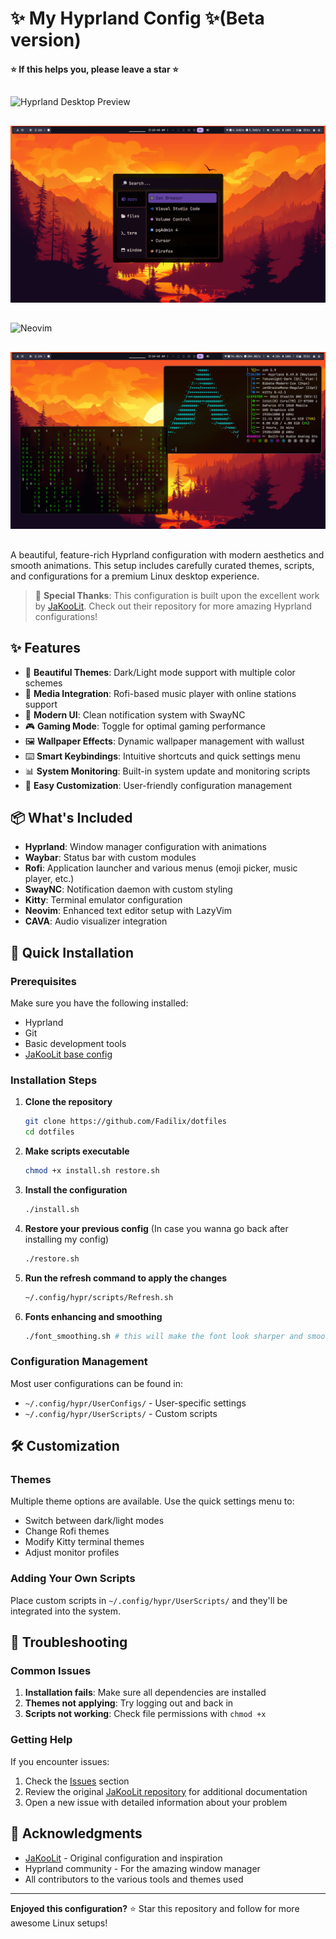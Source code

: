 # ✨ My Hyprland Config ✨(Beta version)
#### ⭐ If this helps you, please leave a star ⭐

## 
![Hyprland Desktop Preview](https://github.com/user-attachments/assets/2e9e4f0a-e1d2-4e95-8371-1e8859d48257)
##
![image](./screenshots/rofi.png)
##
![Neovim](https://github.com/user-attachments/assets/1ce650b2-9e54-4f30-959a-778eaabe8939)
##
![image](./screenshots/fastfetch_cmatrix.png)
##

A beautiful, feature-rich Hyprland configuration with modern aesthetics and smooth animations. This setup includes carefully curated themes, scripts, and configurations for a premium Linux desktop experience.

> 🙏 **Special Thanks**: This configuration is built upon the excellent work by [JaKooLit](https://github.com/JaKooLit). Check out their repository for more amazing Hyprland configurations!

## ✨ Features

- 🎨 **Beautiful Themes**: Dark/Light mode support with multiple color schemes
- 🎵 **Media Integration**: Rofi-based music player with online stations support
- 📱 **Modern UI**: Clean notification system with SwayNC
- 🎮 **Gaming Mode**: Toggle for optimal gaming performance
- 🖼️ **Wallpaper Effects**: Dynamic wallpaper management with wallust
- ⌨️ **Smart Keybindings**: Intuitive shortcuts and quick settings menu
- 📊 **System Monitoring**: Built-in system update and monitoring scripts
- 🔧 **Easy Customization**: User-friendly configuration management

## 📦 What's Included

- **Hyprland**: Window manager configuration with animations
- **Waybar**: Status bar with custom modules
- **Rofi**: Application launcher and various menus (emoji picker, music player, etc.)
- **SwayNC**: Notification daemon with custom styling
- **Kitty**: Terminal emulator configuration
- **Neovim**: Enhanced text editor setup with LazyVim
- **CAVA**: Audio visualizer integration

## 🚀 Quick Installation

### Prerequisites
Make sure you have the following installed:
- Hyprland
- Git
- Basic development tools
- [JaKooLit base config](https://github.com/JaKooLit/Arch-Hyprland)

### Installation Steps

1. **Clone the repository**
   ```bash
   git clone https://github.com/Fadilix/dotfiles
   cd dotfiles
   ```

2. **Make scripts executable**
   ```bash
   chmod +x install.sh restore.sh
   ```

3. **Install the configuration**
   ```bash
   ./install.sh
   ```

4. **Restore your previous config** (In case you wanna go back after installing my config)
   ```bash
   ./restore.sh
   ```

5. **Run the refresh command to apply the changes**
   ```bash
   ~/.config/hypr/scripts/Refresh.sh
   ```

6. **Fonts enhancing and smoothing**
   ```bash
   ./font_smoothing.sh # this will make the font look sharper and smoother
   ```

### Configuration Management

Most user configurations can be found in:
- `~/.config/hypr/UserConfigs/` - User-specific settings
- `~/.config/hypr/UserScripts/` - Custom scripts

## 🛠️ Customization

### Themes
Multiple theme options are available. Use the quick settings menu to:
- Switch between dark/light modes
- Change Rofi themes
- Modify Kitty terminal themes
- Adjust monitor profiles

### Adding Your Own Scripts
Place custom scripts in `~/.config/hypr/UserScripts/` and they'll be integrated into the system.

## 🔧 Troubleshooting

### Common Issues

1. **Installation fails**: Make sure all dependencies are installed
2. **Themes not applying**: Try logging out and back in
3. **Scripts not working**: Check file permissions with `chmod +x`

### Getting Help

If you encounter issues:
1. Check the [Issues](https://github.com/Fadilix/dotfiles/issues) section
2. Review the original [JaKooLit repository](https://github.com/JaKooLit) for additional documentation
3. Open a new issue with detailed information about your problem


## 🌟 Acknowledgments

- [JaKooLit](https://github.com/JaKooLit) - Original configuration and inspiration
- Hyprland community - For the amazing window manager
- All contributors to the various tools and themes used

---

**Enjoyed this configuration?** ⭐ Star this repository and follow for more awesome Linux setups!

